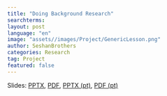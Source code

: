 ```yaml
---
title: "Doing Background Research"
searchterms: 
layout: post
language: "en"
image: "assets//images/Project/GenericLesson.png"
author: SeshanBrothers
categories: Research
tag: Project
featured: false
---
```


Slides:
 <a href="/translations/en-us/Project/BackgroundResearch.pptx">PPTX</a>,
 <a href="/translations/en-us/Project/BackgroundResearch.pdf">PDF</a>,
  <a href="/translations/pt-br/Project/FontesdeInformacao.pptx">PPTX (pt)</a>,
    <a href="/translations/pt-br/Project/FontesdeInformacao.pdf">PDF (pt)</a>
